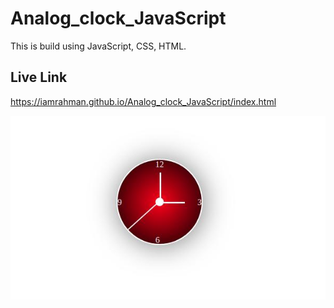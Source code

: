 # Analog_clock_JavaScript

This is build using JavaScript, CSS, HTML.

## Live Link

https://iamrahman.github.io/Analog_clock_JavaScript/index.html


![header image](https://github.com/iamrahman/Analog_clock_JavaScript/blob/master/Img/001.jpg)
